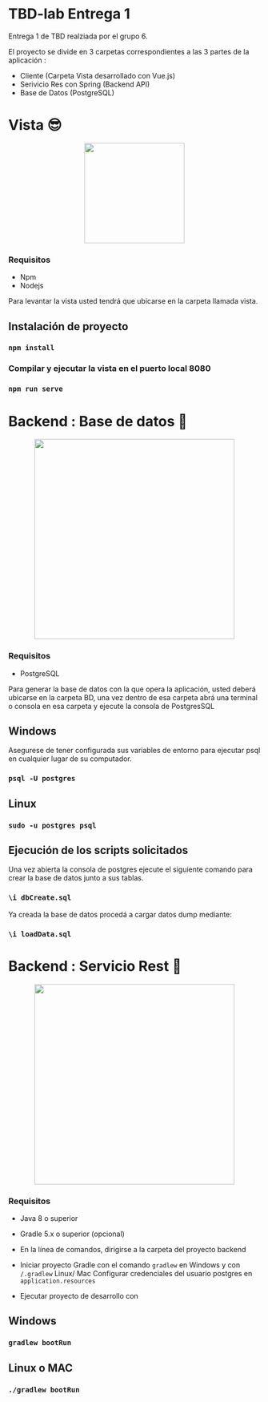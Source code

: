 # TBD-lab Entrega 1
Entrega 1 de TBD realziada por el grupo 6.

El proyecto se divide en 3 carpetas correspondientes a las 3 partes de la aplicación : 
* Cliente (Carpeta Vista desarrollado con Vue.js)
* Serivicio Res con Spring (Backend API)
* Base de Datos (PostgreSQL)
# Vista :sunglasses:
<p align="center"><a target="_blank"><img src="https://vue2-leaflet.netlify.app/logo.png" width="200"></a></p>

### Requisitos

* Npm
* Nodejs

Para levantar la vista usted tendrá que ubicarse en la carpeta llamada vista.

## Instalación de proyecto
### `npm install`
### Compilar y ejecutar la vista en el puerto local 8080
### `npm run serve`

# Backend : Base de datos 	:cold_face:
<p align="center"><a target="_blank"><img src="https://programacion.net/files/article/20151129021117_postgresql-logo.png" width="400"></a></p>

### Requisitos
* PostgreSQL

Para generar la base de datos con la que opera la aplicación, usted deberá ubicarse en la carpeta BD, una vez dentro de esa carpeta
abrá una terminal o consola en esa carpeta y ejecute la consola de PostgresSQL

## Windows

Asegurese de tener configurada sus variables de entorno para ejecutar psql en cualquier lugar de su computador.

### `psql -U postgres`

## Linux 

### `sudo -u postgres psql`

## Ejecución de los scripts solicitados

Una vez abierta la consola de postgres ejecute el siguiente comando para crear la base de datos junto a sus tablas.

### `\i dbCreate.sql`

Ya creada la base de datos procedá a cargar datos dump mediante:
### `\i loadData.sql`

# Backend : Servicio Rest 	:exploding_head:
<p align="center"><a target="_blank"><img src="https://cleventy.com/wp-content/uploads/2020/05/spring-boot.png" width="400"></a></p>

### Requisitos
* Java 8 o superior 
* Gradle 5.x o superior (opcional)
* En la línea de comandos, dirigirse a la carpeta del proyecto backend
* Iniciar proyecto Gradle con el comando `gradlew` en Windows y con `/.gradlew` Linux/ Mac
Configurar credenciales del usuario postgres en `application.resources`

* Ejecutar proyecto de desarrollo con
## Windows
### `gradlew bootRun`
## Linux o MAC
### `./gradlew bootRun`
